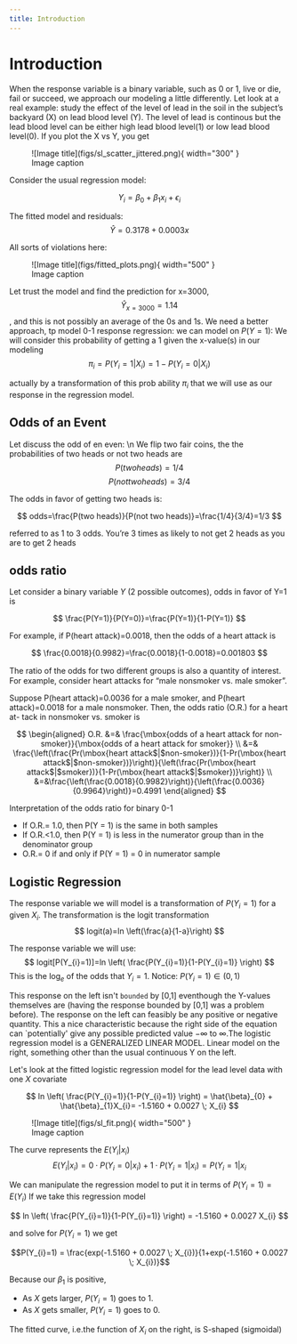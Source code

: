```yaml
---
title: Introduction
---
```


# Introduction

When the response variable is a binary variable, such as 0 or 1, live or die,  fail or succeed,  we approach our modeling a little differently.  Let look at a real example: study the effect of the level of lead in the soil in the subject’s backyard (X) on lead blood level (Y). The level of lead is continous but the lead blood level can be either high lead blood level(1) or low lead blood level(0). If you plot the X vs Y, you get 

<figure markdown="span">
  ![Image title](figs/sl_scatter_jittered.png){ width="300" }
  <figcaption>Image caption</figcaption>
</figure>

Consider the usual regression model:

$$Y_{i}=\beta_0 + \beta_1 x_{i} +\epsilon_{i}$$

The fitted model and residuals:
$$ \hat{Y}=0.3178 + 0.0003x $$

All sorts of violations here:
<figure markdown="span">
  ![Image title](figs/fitted_plots.png){ width="500" }
  <figcaption>Image caption</figcaption>
</figure>

Let trust the model and find the prediction for x=3000, $$ \hat{Y}_{x=3000}=1.14 $$, and this is not possibly an average of the 0s and 1s. We need a better approach, tp model 0-1 response regression: we can model on $P(Y=1)$: We will consider this probability of getting a
1 given the x-value(s) in our modeling 
$$
\pi_i=P(Y_i=1| X_i)=1-P(Y_i=0| X_i)
$$

actually by a transformation of this prob ability $\pi_i$ that we will use as our response
in the regression model.

## Odds of an Event
Let discuss the odd of en even: \n
We flip two fair coins, the the probabilities of two heads or not two heads are
$$
P(two heads)=1/4
$$
$$
P(not two heads)=3/4
$$

The odds in favor of getting two heads is:

$$
odds=\frac{P(two heads)}{P(not two heads)}=\frac{1/4}{3/4}=1/3
$$

referred to as 1 to 3 odds. You’re 3 times as likely to not get 2 heads
as you are to get 2 heads

## odds ratio
Let consider a binary variable $Y$ (2 possible outcomes), odds in favor of Y=1 is

$$
\frac{P(Y=1)}{P(Y=0)}=\frac{P(Y=1)}{1-P(Y=1)}
$$

For example, if P(heart attack)=0.0018, then the odds of a heart attack is

$$
\frac{0.0018}{0.9982}=\frac{0.0018}{1-0.0018}=0.001803
$$


The ratio of the odds for two diﬀerent groups
is also a quantity of interest. For example, consider heart attacks for
“male nonsmoker vs. male smoker”. 

Suppose P(heart attack)=0.0036 for a male smoker, and P(heart attack)=0.0018 for a
male nonsmoker.  Then, the odds ratio (O.R.) for a heart at-
tack in nonsmoker vs. smoker is


$$
\begin{aligned}
O.R. &=& \frac{\mbox{odds of a heart attack for non-smoker}}{\mbox{odds of a heart attack for smoker}} \\
&=& \frac{\left(\frac{Pr(\mbox{heart attack$|$non-smoker})}{1-Pr(\mbox{heart attack$|$non-smoker})}\right)}{\left(\frac{Pr(\mbox{heart attack$|$smoker})}{1-Pr(\mbox{heart attack$|$smoker})}\right)} \\
&=&\frac{\left(\frac{0.0018}{0.9982}\right)}{\left(\frac{0.0036}{0.9964}\right)}=0.4991
\end{aligned}
$$


Interpretation of the odds ratio for binary 0-1

-  If O.R.= 1.0, then P(Y = 1) is the same
in both samples
- If O.R.<1.0, then P(Y = 1) is less in the
numerator group than in the denominator
group
- O.R.= 0 if and only if P(Y = 1) = 0 in
numerator sample



## Logistic Regression 
The response variable we will model is a transformation of $P(Y_i = 1)$ for a given $X_i$. The transformation is the logit transformation
$$
logit(a)=ln \left(\frac{a}{1-a}\right)
$$

The response variable we will use:
$$
logit[P(Y_{i}=1)]=ln \left( \frac{P(Y_{i}=1)}{1-P(Y_{i}=1)} \right)
$$
This is the log$_{e}$ of the odds that $Y_{i}=1$. Notice: $P(Y_{i}=1) \in (0,1)$

This response on the left isn't `bounded`  by [0,1] eventhough the Y-values themselves are (having the response bounded by [0,1] was a problem before). The response on the left can feasibly be any positive or negative quantity. This a nice characteristic because the right side of the equation can `potentially' give any possible predicted value $-\infty$ to $\infty$.The logistic regression model is a GENERALIZED LINEAR MODEL. Linear model on  the right, something other than the usual continuous Y on the left.


Let's look at the fitted logistic regression model for the lead level data with one $X$ covariate


$$
ln \left( \frac{P(Y_{i}=1)}{1-P(Y_{i}=1)} \right) = \hat{\beta}_{0} + \hat{\beta}_{1}X_{i}= -1.5160 + 0.0027 \; X_{i}
$$

<figure markdown="span">
  ![Image title](figs/sl_fit.png){ width="500" }
  <figcaption>Image caption</figcaption>
</figure>


The curve represents the $E(Y_{i}|x_{i})$
$$ E(Y_{i}|x_{i})=0\cdot P(Y_{i}=0|x_{i})+1\cdot P(Y_{i}=1|x_{i}) =P(Y_{i}=1|x_{i}$$

We can manipulate the regression model to put it in terms of $P(Y_{i}=1)=E(Y_{i})$
If we take this regression model

$$ ln \left( \frac{P(Y_{i}=1)}{1-P(Y_{i}=1)} \right) = -1.5160 + 0.0027  X_{i} $$

and solve for $P(Y_{i}=1)$ we get

$$P(Y_{i}=1) = \frac{exp(-1.5160 + 0.0027 \; X_{i})}{1+exp(-1.5160 + 0.0027 \; X_{i})}$$

Because our $\beta_{1}$ is positive,

- As $X$ gets larger, $P(Y_{i}=1)$ goes to 1.
- As $X$ gets smaller, $P(Y_{i}=1)$ goes to 0.

The fitted curve, i.e.the function of $X_{i}$ on the right, is S-shaped (sigmoidal)
